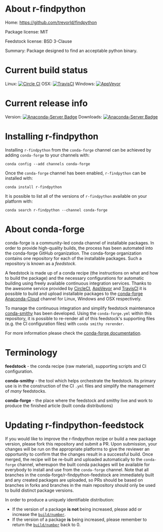 About r-findpython
==================

Home: https://github.com/trevorld/findpython

Package license: MIT

Feedstock license: BSD 3-Clause

Summary: Package designed to find an acceptable python binary.



Current build status
====================

Linux: [![Circle CI](https://circleci.com/gh/conda-forge/r-findpython-feedstock.svg?style=shield)](https://circleci.com/gh/conda-forge/r-findpython-feedstock)
OSX: [![TravisCI](https://travis-ci.org/conda-forge/r-findpython-feedstock.svg?branch=master)](https://travis-ci.org/conda-forge/r-findpython-feedstock)
Windows: [![AppVeyor](https://ci.appveyor.com/api/projects/status/github/conda-forge/r-findpython-feedstock?svg=True)](https://ci.appveyor.com/project/conda-forge/r-findpython-feedstock/branch/master)

Current release info
====================
Version: [![Anaconda-Server Badge](https://anaconda.org/conda-forge/r-findpython/badges/version.svg)](https://anaconda.org/conda-forge/r-findpython)
Downloads: [![Anaconda-Server Badge](https://anaconda.org/conda-forge/r-findpython/badges/downloads.svg)](https://anaconda.org/conda-forge/r-findpython)

Installing r-findpython
=======================

Installing `r-findpython` from the `conda-forge` channel can be achieved by adding `conda-forge` to your channels with:

```
conda config --add channels conda-forge
```

Once the `conda-forge` channel has been enabled, `r-findpython` can be installed with:

```
conda install r-findpython
```

It is possible to list all of the versions of `r-findpython` available on your platform with:

```
conda search r-findpython --channel conda-forge
```


About conda-forge
=================

conda-forge is a community-led conda channel of installable packages.
In order to provide high-quality builds, the process has been automated into the
conda-forge GitHub organization. The conda-forge organization contains one repository
for each of the installable packages. Such a repository is known as a *feedstock*.

A feedstock is made up of a conda recipe (the instructions on what and how to build
the package) and the necessary configurations for automatic building using freely
available continuous integration services. Thanks to the awesome service provided by
[CircleCI](https://circleci.com/), [AppVeyor](http://www.appveyor.com/)
and [TravisCI](https://travis-ci.org/) it is possible to build and upload installable
packages to the [conda-forge](https://anaconda.org/conda-forge)
[Anaconda-Cloud](http://docs.anaconda.org/) channel for Linux, Windows and OSX respectively.

To manage the continuous integration and simplify feedstock maintenance
[conda-smithy](http://github.com/conda-forge/conda-smithy) has been developed.
Using the ``conda-forge.yml`` within this repository, it is possible to re-render all of
this feedstock's supporting files (e.g. the CI configuration files) with ``conda smithy rerender``.

For more information please check the [conda-forge documentation](https://conda-forge.org/docs/).

Terminology
===========

**feedstock** - the conda recipe (raw material), supporting scripts and CI configuration.

**conda-smithy** - the tool which helps orchestrate the feedstock.
                   Its primary use is in the construction of the CI ``.yml`` files
                   and simplify the management of *many* feedstocks.

**conda-forge** - the place where the feedstock and smithy live and work to
                  produce the finished article (built conda distributions)


Updating r-findpython-feedstock
===============================

If you would like to improve the r-findpython recipe or build a new
package version, please fork this repository and submit a PR. Upon submission,
your changes will be run on the appropriate platforms to give the reviewer an
opportunity to confirm that the changes result in a successful build. Once
merged, the recipe will be re-built and uploaded automatically to the
`conda-forge` channel, whereupon the built conda packages will be available for
everybody to install and use from the `conda-forge` channel.
Note that all branches in the conda-forge/r-findpython-feedstock are
immediately built and any created packages are uploaded, so PRs should be based
on branches in forks and branches in the main repository should only be used to
build distinct package versions.

In order to produce a uniquely identifiable distribution:
 * If the version of a package **is not** being increased, please add or increase
   the [``build/number``](http://conda.pydata.org/docs/building/meta-yaml.html#build-number-and-string).
 * If the version of a package **is** being increased, please remember to return
   the [``build/number``](http://conda.pydata.org/docs/building/meta-yaml.html#build-number-and-string)
   back to 0.